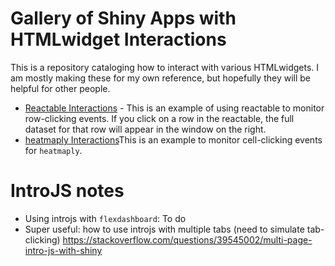 # Gallery of Shiny Apps with HTMLwidget Interactions

This is a repository cataloging how to interact with various HTMLwidgets. I am mostly making these for my own reference, but hopefully they will be helpful for other people.

- [Reactable Interactions](reactable_interaction/index.Rmd) - This is an example of using reactable to monitor row-clicking events. If you click on a row in the reactable, the full dataset for that row will appear in the window on the right.
- [heatmaply Interactions](heatmaply_interaction/index.Rmd)This is an example to monitor cell-clicking events for `heatmaply`.


# IntroJS notes

- Using introjs with `flexdashboard`: To do 
- Super useful: how to use introjs with multiple tabs (need to simulate tab-clicking) https://stackoverflow.com/questions/39545002/multi-page-intro-js-with-shiny